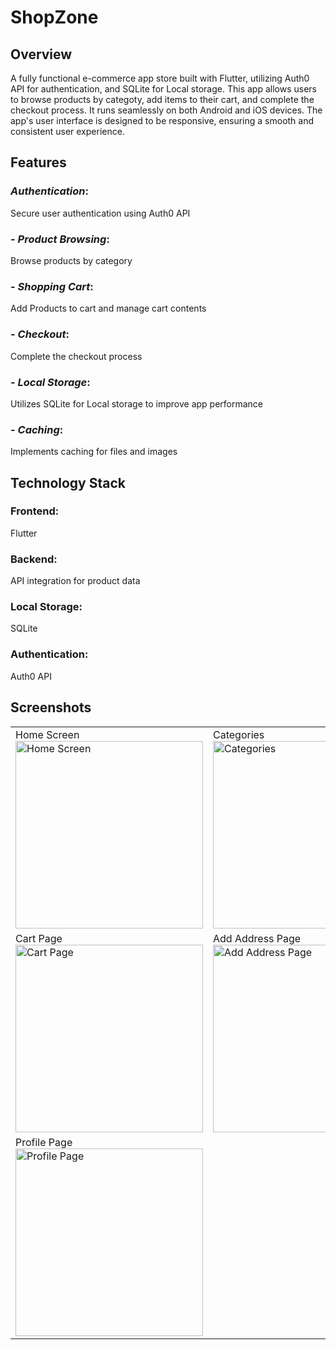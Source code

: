 # ShopZone

## Overview
A fully functional e-commerce app store built with Flutter, utilizing Auth0 API for authentication, and SQLite for Local storage. This app allows users to browse products by categoty, add items to their cart, and complete the checkout process. It runs seamlessly on both Android and iOS devices. The app's user interface is designed to be responsive, ensuring a smooth and consistent user experience.

## Features
### *Authentication*: 
Secure user authentication using Auth0 API
### - *Product Browsing*: 
Browse products by category
### - *Shopping Cart*:
Add Products to cart and manage cart contents
### - *Checkout*:
Complete the checkout process
### - *Local Storage*: 
Utilizes SQLite for Local storage to improve app performance
### - *Caching*:
Implements caching for files and images

## Technology Stack
### Frontend:
Flutter
### Backend: 
API integration for product data
### Local Storage: 
SQLite
### Authentication: 
Auth0 API


## Screenshots

<table>
  <tr>
    <td>Home Screen<br/><img src="https://drive.google.com/uc?export=view&id=1jIfshpQOOmQ_Io7ixKWpJWdz16oRbNat" alt="Home Screen" width="300"/></td>
    <td>Categories<br/><img src="https://drive.google.com/uc?export=view&id=1goDx2cxpNae_zfQKID68aaYN7WuQs50O" alt="Categories" width="300"/></td>
    <td>Products Page<br/><img src="https://drive.google.com/uc?export=view&id=1hQxV71kH2Xl9CD-3yvwIm3t80Z43Jg0w" alt="Products Page" width="300"/></td>
  </tr>
  <tr>
    <td>Cart Page<br/><img src="https://drive.google.com/uc?export=view&id=1h3_ksR7DALEgYfGKEB0ekA89OI5fWM64" alt="Cart Page" width="300"/></td>
    <td>Add Address Page<br/><img src="https://drive.google.com/uc?export=view&id=1hFqr983NdrGlglV3yWOT2eSKotT7P-gS" alt="Add Address Page" width="300"/></td>
    <td>Checkout Page<br/><img src="https://drive.google.com/uc?export=view&id=1hZ8KWBfpVBhj9odR4_XFgsw5vteDg9VT" alt="Checkout Page" width="300"/></td>
  </tr>
  <tr>
    <td>Profile Page<br/><img src="https://drive.google.com/uc?export=view&id=1hCOlfIaNPk517mYMzWEXaTPhSIi7vTTn" alt="Profile Page" width="300"/></td>
  </tr>
</table>

